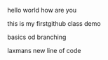 
hello world how are you

this is my firstgithub class demo

basics od branching

laxmans new line of code
